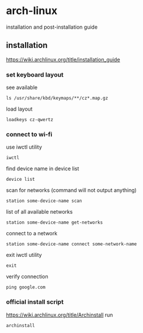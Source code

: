 # arch-linux

installation and post-installation guide

## installation
https://wiki.archlinux.org/title/installation_guide

### set keyboard layout 
see available
```
ls /usr/share/kbd/keymaps/**/cz*.map.gz
```
load layout
```
loadkeys cz-qwertz
```

### connect to wi-fi
use iwctl utility
```
iwctl
```

find device name in device list
```
device list
```

scan for networks (command will not output anything)
```
station some-device-name scan
```

list of all available networks
```
station some-device-name get-networks
```

connect to a network
```
station some-device-name connect some-network-name
```

exit iwctl utility
```
exit
```

verify connection
```
ping google.com
```

###  official install script
https://wiki.archlinux.org/title/Archinstall
run
```
archinstall
```
